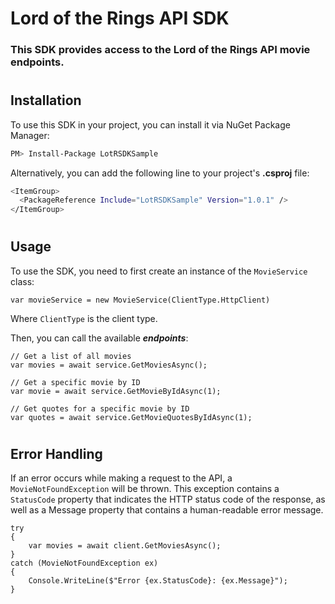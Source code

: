 # Lord of the Rings API SDK
### This SDK provides access to the Lord of the Rings API movie endpoints.
#
## Installation

To use this SDK in your project, you can install it via NuGet Package Manager:

```sh
PM> Install-Package LotRSDKSample
```
Alternatively, you can add the following line to your project's **.csproj** file:
```sh
<ItemGroup>
  <PackageReference Include="LotRSDKSample" Version="1.0.1" />
</ItemGroup>
```
#
## Usage
To use the SDK, you need to first create an instance of the `MovieService`  class:

```
var movieService = new MovieService(ClientType.HttpClient)
```
Where `ClientType` is the client type.

Then, you can call the available ***endpoints***:
```
// Get a list of all movies
var movies = await service.GetMoviesAsync();
```
```
// Get a specific movie by ID
var movie = await service.GetMovieByIdAsync(1);
```
```
// Get quotes for a specific movie by ID
var quotes = await service.GetMovieQuotesByIdAsync(1);
```
#
## Error Handling
If an error occurs while making a request to the API, a `MovieNotFoundException` will be thrown. This exception contains a `StatusCode` property that indicates the HTTP status code of the response, as well as a Message property that contains a human-readable error message.
```
try
{
    var movies = await client.GetMoviesAsync();
}
catch (MovieNotFoundException ex)
{
    Console.WriteLine($"Error {ex.StatusCode}: {ex.Message}");
}
```
